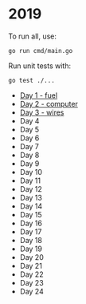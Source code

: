 # 2019

To run all, use:

```shell
go run cmd/main.go
```

Run unit tests with:

```shell
go test ./...
```

- [Day 1 - fuel](pkg/fuel)
- [Day 2 - computer](pkg/computer)
- [Day 3 - wires](pkg/wires)
- Day 4
- Day 5
- Day 6
- Day 7
- Day 8
- Day 9
- Day 10
- Day 11
- Day 12
- Day 13
- Day 14
- Day 15
- Day 16
- Day 17
- Day 18
- Day 19
- Day 20
- Day 21
- Day 22
- Day 23
- Day 24
